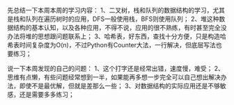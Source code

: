 先总结一下本周本周的学习内容：
1、二叉树，栈和队列的数据结构的学习，尤其是栈和队列在遍历树时的应用，DFS一般使用栈，BFS则使用队列；
2、堆这种数据结构的基本认知，以及各种应用，不得不说，应用的很不熟练，有时甚至完全没办法将堆的思想跟问题联系上；
3、哈希表，好东西，查找十分方便，只是构造哈希表时间复杂度为O(n)，不过Python有Counter大法，一行解决，但底层写法也要练习；

说一下本周发现的自己的问题：
1、这个打字还是经常出错，速度慢，难受；
2、思维有点懒，有些问题经常想到一半，如果能再多想一步完全可以自己想出解决办法，即使不是最优解，但就是差那么一些；
3、对数据结构的实际应用还是不够敏感，还是需要多多练习；
